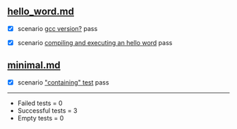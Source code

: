 
## [hello_word.md](examples/hello_word.md)  

  - [X] scenario [gcc version?](examples/hello_word.md) pass  

  - [X] scenario [compiling and executing an hello word](examples/hello_word.md) pass  


## [minimal.md](examples/minimal.md)  

  - [X] scenario ["containing" test](examples/minimal.md) pass  


-----------------------
- Failed     tests =  0
- Successful tests =  3
- Empty      tests =  0
